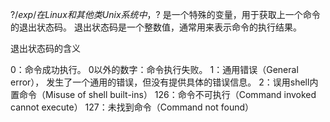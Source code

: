 $?/exp/在 Linux 和其他类 Unix 系统中，$? 是一个特殊的变量，用于获取上一个命令的退出状态码。退出状态码是一个整数值，通常用来表示命令的执行结果。退出状态码的含义0：命令成功执行。0以外的数字：命令执行失败。1：通用错误（General error）， 发生了一个通用的错误，但没有提供具体的错误信息。2：误用shell内置命令（Misuse of shell built-ins）126：命令不可执行（Command invoked cannot execute）127：未找到命令（Command not found）